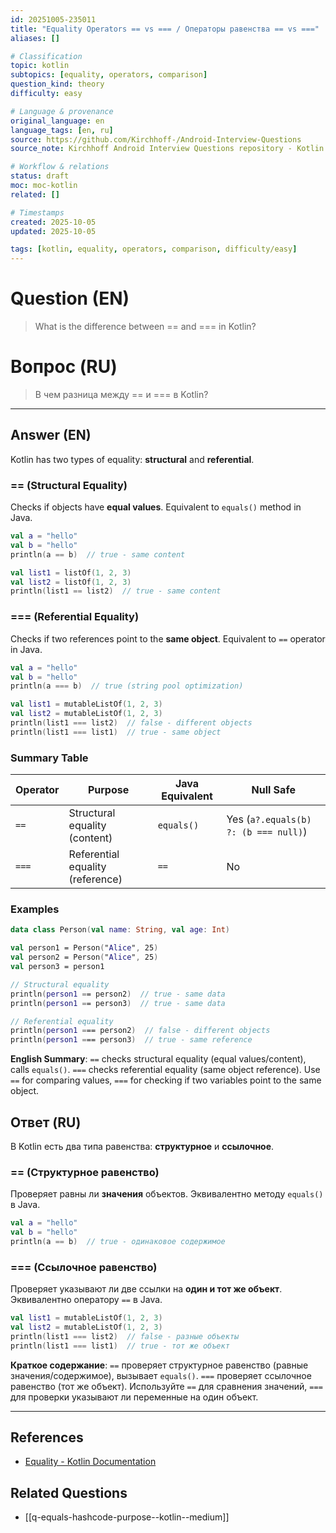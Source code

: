 ```yaml
---
id: 20251005-235011
title: "Equality Operators == vs === / Операторы равенства == vs ==="
aliases: []

# Classification
topic: kotlin
subtopics: [equality, operators, comparison]
question_kind: theory
difficulty: easy

# Language & provenance
original_language: en
language_tags: [en, ru]
source: https://github.com/Kirchhoff-/Android-Interview-Questions
source_note: Kirchhoff Android Interview Questions repository - Kotlin Batch 2

# Workflow & relations
status: draft
moc: moc-kotlin
related: []

# Timestamps
created: 2025-10-05
updated: 2025-10-05

tags: [kotlin, equality, operators, comparison, difficulty/easy]
---
```

# Question (EN)
> What is the difference between == and === in Kotlin?
# Вопрос (RU)
> В чем разница между == и === в Kotlin?

---

## Answer (EN)

Kotlin has two types of equality: **structural** and **referential**.

### == (Structural Equality)

Checks if objects have **equal values**. Equivalent to `equals()` method in Java.

```kotlin
val a = "hello"
val b = "hello"
println(a == b)  // true - same content

val list1 = listOf(1, 2, 3)
val list2 = listOf(1, 2, 3)
println(list1 == list2)  // true - same content
```

### === (Referential Equality)

Checks if two references point to the **same object**. Equivalent to `==` operator in Java.

```kotlin
val a = "hello"
val b = "hello"
println(a === b)  // true (string pool optimization)

val list1 = mutableListOf(1, 2, 3)
val list2 = mutableListOf(1, 2, 3)
println(list1 === list2)  // false - different objects
println(list1 === list1)  // true - same object
```

### Summary Table

| Operator | Purpose | Java Equivalent | Null Safe |
|----------|---------|-----------------|-----------|
| `==` | Structural equality (content) | `equals()` | Yes (`a?.equals(b) ?: (b === null)`) |
| `===` | Referential equality (reference) | `==` | No |

### Examples

```kotlin
data class Person(val name: String, val age: Int)

val person1 = Person("Alice", 25)
val person2 = Person("Alice", 25)
val person3 = person1

// Structural equality
println(person1 == person2)  // true - same data
println(person1 == person3)  // true - same data

// Referential equality
println(person1 === person2)  // false - different objects
println(person1 === person3)  // true - same reference
```

**English Summary**: `==` checks structural equality (equal values/content), calls `equals()`. `===` checks referential equality (same object reference). Use `==` for comparing values, `===` for checking if two variables point to the same object.

## Ответ (RU)

В Kotlin есть два типа равенства: **структурное** и **ссылочное**.

### == (Структурное равенство)

Проверяет равны ли **значения** объектов. Эквивалентно методу `equals()` в Java.

```kotlin
val a = "hello"
val b = "hello"
println(a == b)  // true - одинаковое содержимое
```

### === (Ссылочное равенство)

Проверяет указывают ли две ссылки на **один и тот же объект**. Эквивалентно оператору `==` в Java.

```kotlin
val list1 = mutableListOf(1, 2, 3)
val list2 = mutableListOf(1, 2, 3)
println(list1 === list2)  // false - разные объекты
println(list1 === list1)  // true - тот же объект
```

**Краткое содержание**: `==` проверяет структурное равенство (равные значения/содержимое), вызывает `equals()`. `===` проверяет ссылочное равенство (тот же объект). Используйте `==` для сравнения значений, `===` для проверки указывают ли переменные на один объект.

---

## References
- [Equality - Kotlin Documentation](https://kotlinlang.org/docs/reference/equality.html)

## Related Questions
- [[q-equals-hashcode-purpose--kotlin--medium]]
